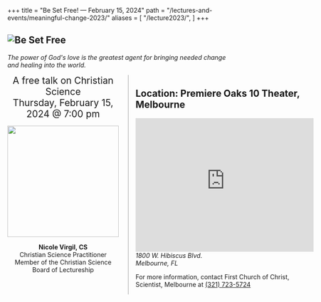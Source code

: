 +++
title = "Be Set Free! — February 15, 2024"
path = "/lectures-and-events/meaningful-change-2023/"
aliases = [
  "/lecture2023/",
]
+++

<section>

<h1><img alt="Be Set Free" src="/media/lecture2023/banner.png" class="home-image"></h1>

<div class="home-image-caption">

*The power of God's love is the greatest agent for bringing needed change
and healing into the world.*

</div>

<div class="columns">

<div>

<div style="font-size: 1.5em; text-align: center">
A free talk on Christian Science<br>
<time datetime="2024-02-15T19:00:00.000-0700">Thursday, February 15, 2024 @ 7:00 pm</time>
</div>

<div style="text-align: center">

<img alt="" src="/media/lecture2023/mark-mccurties.png" style="padding-top: 1em; height: 250px">

**Nicole Virgil, CS**  
Christian Science Practitioner  
Member of the Christian Science Board of Lectureship

</div>

</div>

<div style="border-left: 1px solid #a0a0a0; padding-left: 1rem">

## Location: Premiere Oaks 10 Theater, Melbourne

<iframe src="https://www.google.com/maps/embed?pb=!1m18!1m12!1m3!1d3167.0660634592878!2d-122.17754758398745!3d37.459162079818135!2m3!1f0!2f0!3f0!3m2!1i1024!2i768!4f13.1!3m3!1m2!1s0x808fa4ab5f91da91%3A0x68f6a6426816d647!2sFirst+Church+of+Christ%2C+Scientist!5e0!3m2!1sen!2sus!4v1549514756941" width="400" height="300" frameborder="0" style="border:0" allowfullscreen></iframe>

<address>1800 W. Hibiscus Blvd.<br>Melbourne, FL</address>

For more information, contact First Church of Christ, Scientist, Melbourne at
<a href="tel:+13217235724">(321) 723-5724</a>

</div>

</div>

</section>